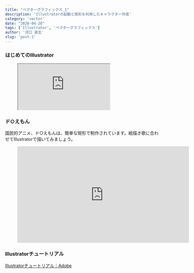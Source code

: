 ```yaml
---
title: "ベクターグラフィックス_1"
description: 'Illustratorの起動と矩形を利用したキャラクター作成'
category: 'vector'
date: "2020-04-28"
tags: ['Illustrator', 'ベクターグラフィックス']
author: '河口 英生'
slug: 'post-1'
---
```

<div class="post-section">
<h3 class="title is-5" >はじめてのIllustrator</h3>
<figure class="is-fullwidth slide">
  <iframe src="https://drive.google.com/file/d/1QPH8tud7wSj39huFQTq3KaY2c75hso6A/preview"></iframe>
</figure>
</div>
<div class="post-section">
<h3 class="title is-5" >ド○えもん</h3>
<p>国民的アニメ、ド○えもんは、簡単な矩形で制作されています。絵描き歌に合わせてIllustratorで描いてみましょう。</p>
<figure class="is-fullwidth movie">
  <iframe width="560" height="315" src="https://www.youtube.com/embed/Behej0t0Axw" frameborder="0" allow="accelerometer; autoplay; encrypted-media; gyroscope; picture-in-picture" allowfullscreen></iframe>
</figure>
</div>
<div class="post-section">
<h3 class="title is-5" >Illustratorチュートリアル</h3>
<p><a href="https://helpx.adobe.com/jp/illustrator/tutorials.html" >Illustratorチュートリアル｜Adobe</a></p>
</div>